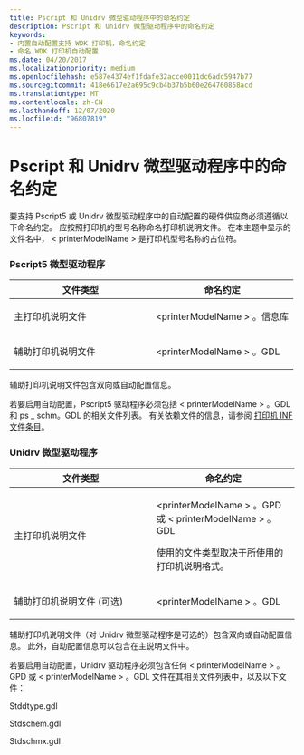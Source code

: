 ```yaml
---
title: Pscript 和 Unidrv 微型驱动程序中的命名约定
description: Pscript 和 Unidrv 微型驱动程序中的命名约定
keywords:
- 内置自动配置支持 WDK 打印机，命名约定
- 命名 WDK 打印机自动配置
ms.date: 04/20/2017
ms.localizationpriority: medium
ms.openlocfilehash: e587e4374ef1fdafe32acce0011dc6adc5947b77
ms.sourcegitcommit: 418e6617e2a695c9cb4b37b5b60e264760858acd
ms.translationtype: MT
ms.contentlocale: zh-CN
ms.lasthandoff: 12/07/2020
ms.locfileid: "96807819"
---
```

# <a name="naming-conventions-in-pscript-and-unidrv-minidrivers"></a>Pscript 和 Unidrv 微型驱动程序中的命名约定


要支持 Pscript5 或 Unidrv 微型驱动程序中的自动配置的硬件供应商必须遵循以下命名约定。 应按照打印机的型号名称命名打印机说明文件。 在本主题中显示的文件名中， &lt; printerModelName &gt; 是打印机型号名称的占位符。

### <a name="pscript5-minidrivers"></a><a href="" id="pscript5-minidrivers"></a> Pscript5 微型驱动程序

<table>
<colgroup>
<col width="50%" />
<col width="50%" />
</colgroup>
<thead>
<tr class="header">
<th>文件类型</th>
<th>命名约定</th>
</tr>
</thead>
<tbody>
<tr class="odd">
<td><p>主打印机说明文件</p></td>
<td><p>&lt;printerModelName &gt; 。信息库</p></td>
</tr>
<tr class="even">
<td><p>辅助打印机说明文件</p></td>
<td><p>&lt;printerModelName &gt; 。GDL</p></td>
</tr>
</tbody>
</table>

 

辅助打印机说明文件包含双向或自动配置信息。

若要启用自动配置，Pscript5 驱动程序必须包括 &lt; printerModelName &gt; 。GDL 和 ps \_ schm。GDL 的相关文件列表。 有关依赖文件的信息，请参阅 [打印机 INF 文件条目](printer-inf-file-entries.md)。

### <a name="unidrv-minidrivers"></a><a href="" id="unidrv-minidrivers"></a> Unidrv 微型驱动程序

<table>
<colgroup>
<col width="50%" />
<col width="50%" />
</colgroup>
<thead>
<tr class="header">
<th>文件类型</th>
<th>命名约定</th>
</tr>
</thead>
<tbody>
<tr class="odd">
<td><p>主打印机说明文件</p></td>
<td><p>&lt;printerModelName &gt; 。GPD 或 &lt; printerModelName &gt; 。GDL</p>
<p>使用的文件类型取决于所使用的打印机说明格式。</p></td>
</tr>
<tr class="even">
<td><p>辅助打印机说明文件 (可选) </p></td>
<td><p>&lt;printerModelName &gt; 。GDL</p></td>
</tr>
</tbody>
</table>

 

辅助打印机说明文件（对 Unidrv 微型驱动程序是可选的）包含双向或自动配置信息。 此外，自动配置信息可以包含在主说明文件中。

若要启用自动配置，Unidrv 驱动程序必须包含任何 &lt; printerModelName &gt; 。GPD 或 &lt; printerModelName &gt; 。GDL 文件在其相关文件列表中，以及以下文件：

Stddtype.gdl

Stdschem.gdl

Stdschmx.gdl

 

 




